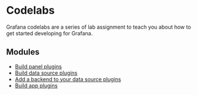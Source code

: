 # Codelabs

Grafana codelabs are a series of lab assignment to teach you about how to get started developing for Grafana.

## Modules

- [Build panel plugins](modules/1-panel-plugins)
- [Build data source plugins](modules/2-data-source-plugins)
- [Add a backend to your data source plugins](modules/3-backend-plugins)
- [Build app plugins](modules/4-app-plugins)
